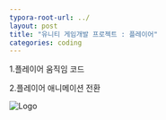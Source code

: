 ```yaml
---
typora-root-url: ../
layout: post
title: "유니티 게임개발 프로젝트 : 플레이어"
categories: coding
---
```

1.플레이어 움직임 코드

<script src="https://gist.github.com/studioKjm/03f6cf2ff332faabd465b5c54f2e6e00.js"></script>

2.플레이어 애니메이션 전환
<script src="https://gist.github.com/studioKjm/03f6cf2ff332faabd465b5c54f2e6e00.js"></script>




![Logo](https://user-images.githubusercontent.com/117446950/202838601-99c9cb26-91cc-408e-b3d2-55ec48d71892.png)
